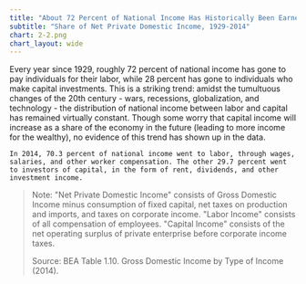 ```yaml
---
title: "About 72 Percent of National Income Has Historically Been Earned by Labor"
subtitle: "Share of Net Private Domestic Income, 1929-2014"
chart: 2-2.png
chart_layout: wide
---
```

Every year since 1929, roughly 72 percent of national income has gone to pay individuals for their labor, while 28 percent has gone to individuals who make capital investments. This is a striking trend: amidst the tumultuous changes of the 20th century - wars, recessions, globalization, and technology - the distribution of national income between labor and capital has remained virtually constant. Though some worry that capital income will increase as a share of the economy in the future (leading to more income for the wealthy), no evidence of this trend has shown up in the data.

```
In 2014, 70.3 percent of national income went to labor, through wages, salaries, and other worker compensation. The other 29.7 percent went to investors of capital, in the form of rent, dividends, and other investment income.						
```

> Note: "Net Private Domestic Income" consists of Gross Domestic Income minus consumption of fixed capital, net taxes on production and imports, and taxes on corporate income.  "Labor Income" consists of all compensation of employees. "Capital Income" consists of the net operating surplus of private enterprise before corporate income taxes.					
>				
> Source: BEA Table 1.10. Gross Domestic Income by Type of Income (2014).
